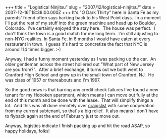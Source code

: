 +++
title = "Logistical Ninjitsu"
slug = "2007/12/logistical-ninjitsu/"
date = 2007-12-16T18:38:00.000Z
+++
It's "O Dark Thirty" here in Santa Fe as my parents' friend often says harking back to his West Point days.  In a moment I'll put the rest of my stuff into the green machine and head up to Boulder, Colorado.  I've certainly enjoyed the stay here.  The house was perfect.  I don't think the town is a good match for me long term.  I'm still adjusting to non-NYC realities. In Santa Fe, in 6 months I would have eaten at every restaurant in town.  I guess it's hard to concretize the fact that NYC is around 114 times bigger. :-)

Anyway, I had a funny moment yesterday as I was packing up the car.  An older gentleman across the street hollered out "What part of New Jersey are you from?".  After a brief exchange, it turns out we both went to Cranford High School and grew up in the small town of Cranford, NJ.  He was class of 1957 or thereabouts and I'm 1997.

So the good news is that barring any credit check failures I've found a new tenant for my Hoboken apartment, which means I can move out fully at the end of this month and be done with the lease.  That will simplify things a lot.  And this was all done remotely over [craigslist](http://craigslist.org) with some cooperation from my current subtenant, so that's a big relief.  It also means I don't have to flyback again at the end of February just to move out.

Anyway, logistics indicate I finish packing up and hit the road ASAP, so happy holidays, folks!